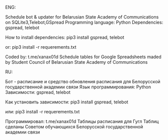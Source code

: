 
ENG:

Schedule bot & updater for Belarusian State Academy of Communications on SQLite3,Telebot,GSpread
Programming language: Python
Dependencies: gspread, telebot 

How to install dependencies: 
pip3 install gspread, telebot

or:
pip3 install -r requerements.txt 

Coded by: t.me/xanax01d
Schedule tables for Google Spreadsheets maded by Student Council of Belarusian State Academy of Communications


RU:

Бот - расписание и средство обновления расписания для Белорусской государственной академии связи
Язык программирования: Python
Зависимости: gspread, telebot

Как установить зависимости:
pip3 install gspread, telebot

или:
pip3 install -r requerements.txt 

Программировал: t.me/xanax01d
Таблицы расписания для Гугл Таблиц сделаны Советом обучающихся Белорусской государственной академии связи
